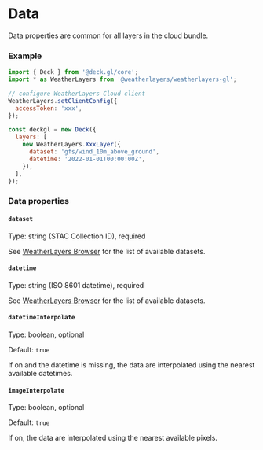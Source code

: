# Data

Data properties are common for all layers in the cloud bundle.

### Example

```javascript
import { Deck } from '@deck.gl/core';
import * as WeatherLayers from '@weatherlayers/weatherlayers-gl';

// configure WeatherLayers Cloud client
WeatherLayers.setClientConfig({
  accessToken: 'xxx',
});

const deckgl = new Deck({
  layers: [
    new WeatherLayers.XxxLayer({
      dataset: 'gfs/wind_10m_above_ground',
      datetime: '2022-01-01T00:00:00Z',
    }),
  ],
});
```

### Data properties

#### `dataset`

Type: string (STAC Collection ID), required

See [WeatherLayers Browser](https://browser.weatherlayers.com) for the list of available datasets.

#### `datetime`

Type: string (ISO 8601 datetime), required

See [WeatherLayers Browser](https://browser.weatherlayers.com) for the list of available datasets.

#### `datetimeInterpolate`

Type: boolean, optional

Default: `true`

If on and the datetime is missing, the data are interpolated using the nearest available datetimes.

#### `imageInterpolate`

Type: boolean, optional

Default: `true`

If on, the data are interpolated using the nearest available pixels.
